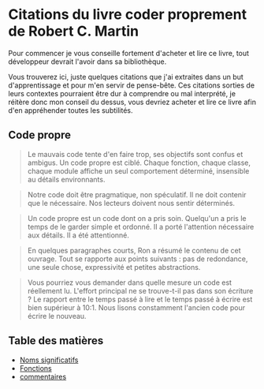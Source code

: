 # Citations du livre coder proprement de Robert C. Martin

Pour commencer je vous conseille fortement d'acheter et lire ce livre, tout développeur devrait l'avoir dans sa bibliothèque.

Vous trouverez ici, juste quelques citations que j'ai extraites dans un but d'apprentissage et pour m'en servir de pense-bête. Ces citations sorties de leurs contextes pourraient être dur à comprendre ou mal interprété, je réitère donc mon conseil du dessus, vous devriez acheter et lire ce livre afin d'en appréhender toutes les subtilités.


## Code propre

>Le mauvais code tente d'en faire trop, ses objectifs sont confus et ambigus. Un code propre est ciblé. Chaque fonction, chaque classe, chaque module affiche un seul comportement déterminé, insensible au détails environnants.

>Notre code doit être pragmatique, non spéculatif. Il ne doit contenir que le nécessaire. Nos lecteurs doivent nous sentir déterminés.

>Un code propre est un code dont on a pris soin. Quelqu'un a pris le temps de le garder simple et ordonné. II a porté l'attention nécessaire aux détails. II a été attentionné.

>En quelques paragraphes courts, Ron a résumé le contenu de cet ouvrage. Tout se rapporte aux points suivants : pas de redondance, une seule chose, expressivité et petites abstractions.

>Vous pourriez vous demander dans quelle mesure un code est réellement lu. L'effort principal ne se trouve-t-il pas dans son écriture ?
Le rapport entre le temps passé à lire et le temps passé à écrire est bien supérieur à 10:1. Nous lisons constamment l'ancien code pour écrire le nouveau.

## Table des matières

* [Noms significatifs](chapitres/noms-significatifs.md)
* [Fonctions](chapitres/fonctions.md)
* [commentaires](chapitres/commentaires.md)

